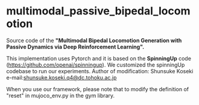 # multimodal_passive_bipedal_locomotion
Source code of the **"Multimodal Bipedal Locomotion Generation with Passive Dynamics via Deep Reinforcement Learning".**

This implementation uses Pytorch and it is based on the **SpinningUp** code (https://github.com/openai/spinningup). We customized the spinningUp codebase to run our experiments. Author of modification: Shunsuke Koseki e-mail:shunsuke.koseki.q4@dc.tohoku.ac.jp

When you use our framework, please note that to modify the definition of "reset" in mujoco_env.py in the gym library.
